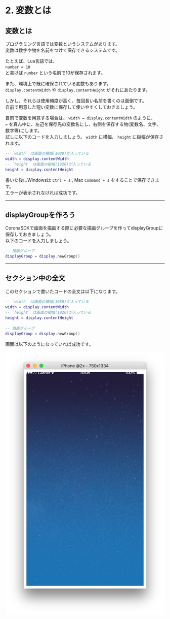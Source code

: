 # 2. 変数とは

## 変数とは
プログラミング言語では変数というシステムがあります。  
変数は数字や物を名前をつけて保存できるシステムです。  
  
たとえば、Lua言語では、  
`number = 10`  
と書けば `number` という名前で10が保存されます。  
  
また、環境上で既に確保されている変数もあります。  
`display.contentWidth` や `display.contentHeight` がそれにあたります。  
  
しかし、それらは使用頻度が高く、毎回長い名前を書くのは面倒です。  
自前で用意した短い変数に保存して使いやすくしておきましょう。  
  
自前で変数を用意する場合は、 `width = display.contentWidth` のように、  
`=` を真ん中に、左辺を保存先の変数名にし、右側を保存する物(変数名、文字、数字等)にします。  
試しに以下のコードを入力しましょう。 `width` に横幅、 `height` に縦幅が保存されます。

```lua
-- `width` は画面の横幅(1080)が入っている
width = display.contentWidth
-- `height` は画面の縦幅(1920)が入っている
height = display.contentHeight
```

書いた後にWindowsは `Ctrl + s` , Mac `Command + s` をすることで保存できます。  
エラーが表示されなければ成功です。

- - -

## displayGroupを作ろう
CoronaSDKで画面を描画する際に必要な描画グループを作ってdisplayGroupに保存しておきましょう。  
以下のコードを入力しましょう。

```lua
-- 描画グループ
displayGroup = display.newGroup()
```

- - -

## セクション中の全文
このセクションで書いたコードの全文は以下になります。

```lua
-- `width` は画面の横幅(1080)が入っている
width = display.contentWidth
-- `height` は画面の縦幅(1920)が入っている
height = display.contentHeight

-- 描画グループ
displayGroup = display.newGroup()
```

画面は以下のようになっていれば成功です。

![](./image/execBreakoutSample1.png)

